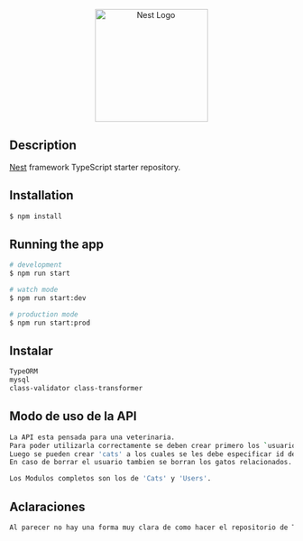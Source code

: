 <p align="center">
  <a href="http://nestjs.com/" target="blank"><img src="https://nestjs.com/img/logo-small.svg" width="200" alt="Nest Logo" /></a>
</p>

## Description

[Nest](https://github.com/nestjs/nest) framework TypeScript starter repository.

## Installation

```bash
$ npm install
```

## Running the app

```bash
# development
$ npm run start

# watch mode
$ npm run start:dev

# production mode
$ npm run start:prod
```

## Instalar

```bash
TypeORM
mysql
class-validator class-transformer
```

## Modo de uso de la API

```bash
La API esta pensada para una veterinaria.
Para poder utilizarla correctamente se deben crear primero los `usuarios`.
Luego se pueden crear 'cats' a los cuales se les debe especificar id de 'usuario' para relacionarlos.
En caso de borrar el usuario tambien se borran los gatos relacionados.

Los Modulos completos son los de 'Cats' y 'Users'.
```

## Aclaraciones

```bash
Al parecer no hay una forma muy clara de como hacer el repositorio de TypeOrm separado de nuestro serivcio. Aunque tal vez no sea la mejor practica logre hacerlo funcionar que creo era la idea del ejercicio. 
```
